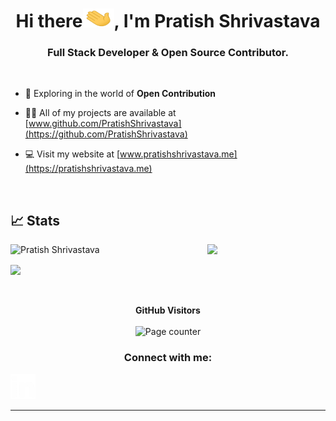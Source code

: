 <h1 align="center">Hi there<img src="https://github.com/nayan1xyz/nayan1xyz/blob/main/hithere.gif" alt="" width="50" height="30" />, I'm Pratish Shrivastava</h1>
<h3 align="center">Full Stack Developer & Open Source Contributor.</h3>


<br>



- 🌱  Exploring in the world of  **Open Contribution**

- 👨‍💻 All of my projects are available at [www.github.com/PratishShrivastava](https://github.com/PratishShrivastava)

- 💻 Visit my website at [www.pratishshrivastava.me](https://pratishshrivastava.me)

<br>

## 📈 Stats
<p align="center">
	<img align="left" src="https://github-readme-stats.vercel.app/api?username=PratishShrivastava&show_icons=true&locale=en&theme=radical" alt="Pratish Shrivastava" />
  <img width="48%" src="https://github-readme-streak-stats.herokuapp.com/?user=PratishShrivastava&theme=highcontrast" />
</p>

<img aline="right" src="https://github-readme-stats.vercel.app/api/top-langs/?username=PratishShrivastava&layout=compact"></img>

<br>
<p align="">
  <p align="center">
  <b>GitHub Visitors</b>
  <br>
  <br>
  <img alt="Page counter" src="https://profile-counter.glitch.me/PratishShrivastava/count.svg">
</p>

<h3 align="center">Connect with me:</h3>
<a href="https://www.linkedin.com/in/PratishShrivastava/" target="blank"><img align="" src="https://github.com/nayan1xyz/nayan1xyz/blob/main/linked-removebg-preview.png" alt="Pratish Shrivastava" height="40" width="40" /></a>
</p>

***





